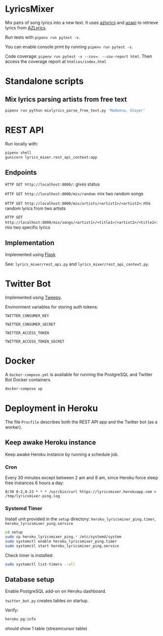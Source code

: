 # LyricsMixer
Mix pairs of song lyrics into a new text. It uses [azlyrics](https://github.com/adhorrig/azlyrics) and [azapi](https://github.com/elmoiv/azapi) to retrieve lyrics from [AZLyrics](https://www.azlyrics.com/).

Run tests with `pipenv run pytest -v`.

You can enable console print by running `pipenv run pytest -s`.

Code coverage: `pipenv run pytest -v --cov=. --cov-report html`. Then access the coverage report at `htmlcov/index.html`


# Standalone scripts

## Mix lyrics parsing artists from free text

```bash
pipenv run python mixlyrics_parse_free_text.py 'Madonna, Slayer'
```


# REST API
Run locally with:

```bash
pipenv shell
gunicorn lyrics_mixer.rest_api_context:app
```


## Endpoints

`HTTP GET http://localhost:8000/`: gives status

`HTTP GET http://localhost:8000/mix/random`: mix two random songs

`HTTP GET http://localhost:8000/mix/artists/<artist1>/<artist2>`: mix random lyrics from two artists

`HTTP GET http://localhost:8000/mix/songs/<artist1>/<title1>/<artist2>/<title2>`: mix two specific lyrics


## Implementation
Implemented using [Flask](https://palletsprojects.com/p/flask/)

See: `lyrics_mixer/rest_api.py` and `lyrics_mixer/rest_api_context.py`.


# Twitter Bot
Implemented using [Tweepy](https://www.tweepy.org/).

Environment variables for storing auth tokens:

`TWITTER_CONSUMER_KEY`

`TWITTER_CONSUMER_SECRET`

`TWITTER_ACCESS_TOKEN`

`TWITTER_ACCESS_TOKEN_SECRET`

# Docker
A `docker-compose.yml` is available for running the PostgreSQL and Twitter Bot Docker containers.

```bash
docker-compose up
```

# Deployment in Heroku
The file `Procfile` describes both the REST API app and the Twitter bot (as a worker).

## Keep awake Heroku instance
Keep awake Heroku instance by running a schedule job.

### Cron
Every 30 minutes except between 2 am and 8 am, since Heroku force sleep free instances 6 hours a day:

`0/30 0-2,8-23 * * * /usr/bin/curl https://lyricsmixer.herokuapp.com > /tmp/lyricsmixer-ping.log`

### Systemd Timer
Install unit provided in the `setup` directory: `heroku_lyricsmixer_ping.timer`, `heroku_lyricsmixer_ping.service`

```bash
cd setup
sudo cp heroku_lyricsmixer_ping.* /etc/systemd/system
sudo systemctl enable heroku_lyricsmixer_ping.timer
sudo systemctl start heroku_lyricsmixer_ping.service
```

Check timer is installed:

```bash
sudo systemctl list-timers --all
```

## Database setup
Enable PostgreSQL add-on on Heroku dashboard.

`twitter_bot.py` creates tables on startup.

Verify:

```bash
heroku pg:info
```

should show 1 table (streamcursor table)

